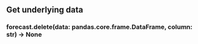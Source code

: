 ## Get underlying data 
### forecast.delete(data: pandas.core.frame.DataFrame, column: str) -> None


